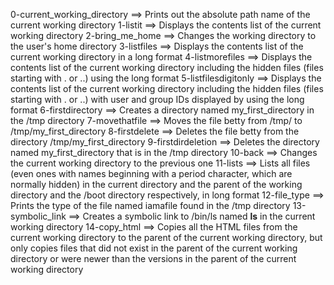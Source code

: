 0-current_working_directory ==> Prints out the absolute path name of the current working directory
1-listit ==> Displays the contents list of the current working directory
2-bring_me_home ==> Changes the working directory to the user's home directory
3-listfiles ==> Displays the contents list of the current working directory in a long format
4-listmorefiles ==> Displays the contents list of the current working directory including the hidden files (files starting with . or ..) using the long format
5-listfilesdigitonly ==> Displays the contents list of the current working directory including the hidden files (files starting with . or ..) with user and group IDs displayed  by using the long format
6-firstdirectory ==> Creates a directory named my_first_directory in the /tmp directory
7-movethatfile ==> Moves the file betty from /tmp/ to /tmp/my_first_directory
8-firstdelete ==> Deletes the file betty from the directory /tmp/my_first_directory
9-firstdirdeletion ==> Deletes the directory named my_first_directory that is in the /tmp directory
10-back ==> Changes the current working directory to the previous one
11-lists ==> Lists all files (even ones with names beginning with a period character, which are normally hidden) in the current directory and the parent of the working directory and the /boot directory respectively, in long format
12-file_type ==> Prints the type of the file named iamafile found in the /tmp directory
13-symbolic_link ==> Creates a symbolic link to /bin/ls named __ls__ in the current working directory
14-copy_html ==> Copies all the HTML files from the current working directory to the parent of the current working directory, but only copies files that did not exist in the parent of the current working directory or were newer than the versions in the parent of the current working directory

